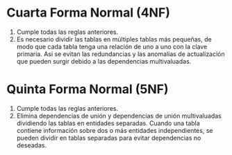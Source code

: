 # Cuarta Forma Normal (4NF)

1. Cumple todas las reglas anteriores.
2. Es necesario dividir las tablas en múltiples tablas más pequeñas, de modo que cada tabla tenga una relación de uno a uno con la clave primaria. Así se evitan las redundancias y las anomalías de actualización que pueden surgir debido a las dependencias multivaluadas.

# Quinta Forma Normal (5NF)

1. Cumple todas las reglas anteriores.
2. Elimina dependencias de unión y dependencias de unión multivaluadas dividiendo las tablas en entidades separadas. Cuando una tabla contiene información sobre dos o más entidades independientes, se pueden dividir en tablas separadas para evitar dependencias no deseadas.
